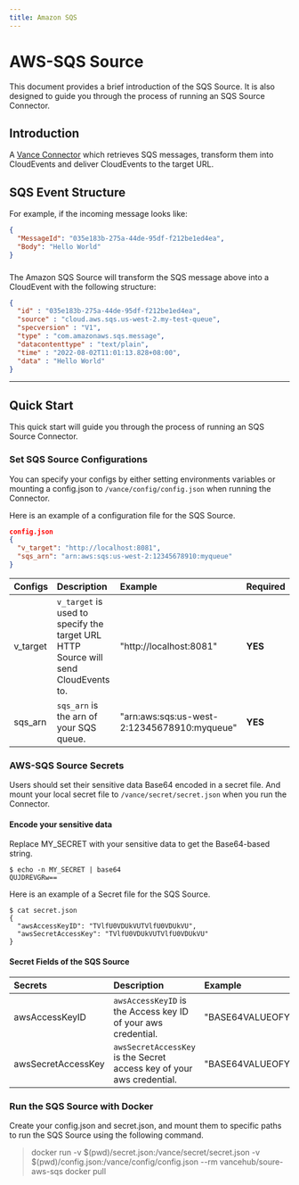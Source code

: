 ```yaml
---
title: Amazon SQS
---
```


# AWS-SQS Source
This document provides a brief introduction of the SQS Source.
It is also designed to guide you through the process of running an
SQS Source Connector.

## Introduction
A [Vance Connector][vc] which retrieves SQS messages, transform them into CloudEvents
and deliver CloudEvents to the target URL.

## SQS Event Structure

For example, if the incoming message looks like:
```json
{
  "MessageId": "035e183b-275a-44de-95df-f212be1ed4ea",
  "Body": "Hello World"
}
```
###
The Amazon SQS Source will transform the SQS message above into a CloudEvent
with the following structure:
``` json
{
  "id" : "035e183b-275a-44de-95df-f212be1ed4ea",
  "source" : "cloud.aws.sqs.us-west-2.my-test-queue",
  "specversion" : "V1",
  "type" : "com.amazonaws.sqs.message",
  "datacontenttype" : "text/plain",
  "time" : "2022-08-02T11:01:13.828+08:00",
  "data" : "Hello World"
}
```

---
## Quick Start
This quick start will guide you through the process of running an SQS Source Connector.

### Set SQS Source Configurations
You can specify your configs by either setting environments
variables or mounting a config.json to `/vance/config/config.json`
when running the Connector.

Here is an example of a configuration file for the SQS Source.
```json
config.json
{
  "v_target": "http://localhost:8081",
  "sqs_arn": "arn:aws:sqs:us-west-2:12345678910:myqueue"
}
```

| Configs   | Description                                                                     | Example                 | Required                 |
|:----------|:--------------------------------------------------------------------------------|:------------------------|:------------------------|
| v_target  | `v_target` is used to specify the target URL HTTP Source will send CloudEvents to. | "http://localhost:8081" |**YES** |
| sqs_arn    | `sqs_arn` is the arn of your SQS queue.  | "arn:aws:sqs:us-west-2:12345678910:myqueue"                   |**YES** |

### AWS-SQS Source Secrets
Users should set their sensitive data Base64 encoded in a secret file.
And mount your local secret file to `/vance/secret/secret.json` when you run the Connector.

#### Encode your sensitive data
Replace MY_SECRET with your sensitive data to get the Base64-based string.

```shell
$ echo -n MY_SECRET | base64
QUJDREVGRw==
```
Here is an example of a Secret file for the SQS Source.
```shell
$ cat secret.json
{
  "awsAccessKeyID": "TVlfU0VDUkVUTVlfU0VDUkVU",
  "awsSecretAccessKey": "TVlfU0VDUkVUTVlfU0VDUkVU"
}
```
#### Secret Fields of the SQS Source

| Secrets   | Description                                                                     | Example                 | Required                 |
|:----------|:--------------------------------------------------------------------------------|:------------------------|:------------------------|
| awsAccessKeyID  | `awsAccessKeyID` is the Access key ID of your aws credential. | "BASE64VALUEOFYOURACCESSKEY=" |**YES** |
| awsSecretAccessKey    | `awsSecretAccessKey` is the Secret access key of your aws credential. | "BASE64VALUEOFYOURSECRETKEY="                  |**YES** |

### Run the SQS Source with Docker
Create your config.json and secret.json, and mount them to
specific paths to run the SQS Source using the following command.

> docker run -v $(pwd)/secret.json:/vance/secret/secret.json -v $(pwd)/config.json:/vance/config/config.json --rm vancehub/soure-aws-sqs
docker pull




[vc]: https://github.com/linkall-labs/vance-docs/blob/main/docs/concept.md
[config]: https://github.com/linkall-labs/vance-docs/blob/main/docs/connector.mdub.com/linkall-labs/vance-docs/blob/main/docs/connector.md